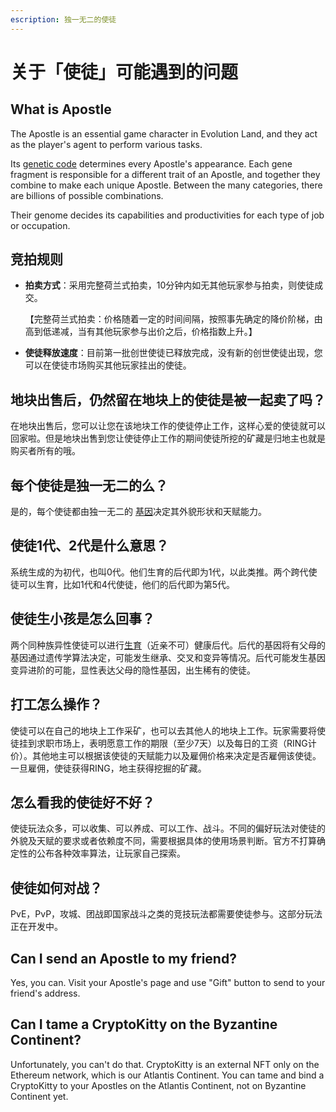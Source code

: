 ```yaml
---
escription: 独一无二的使徒
---
```


# 关于「使徒」可能遇到的问题

## What is Apostle

The Apostle is an essential game character in Evolution Land, and they act as the player's agent to perform various tasks.

Its [genetic code](../../getting-started/game-entities/apostle/) determines every Apostle's appearance. Each gene fragment is responsible for a different trait of an Apostle, and together they combine to make each unique Apostle. Between the many categories, there are billions of possible combinations.

Their genome decides its capabilities and productivities for each type of job or occupation.

## 竞拍规则

* **拍卖方式**：采用完整荷兰式拍卖，10分钟内如无其他玩家参与拍卖，则使徒成交。

  【完整荷兰式拍卖：价格随着一定的时间间隔，按照事先确定的降价阶梯，由高到低递减，当有其他玩家参与出价之后，价格指数上升。】

* **使徒释放速度**：目前第一批创世使徒已释放完成，没有新的创世使徒出现，您可以在使徒市场购买其他玩家挂出的使徒。 

## **地块出售后，仍然留在地块上的使徒是被一起卖了吗？**

在地块出售后，您可以让您在该地块工作的使徒停止工作，这样心爱的使徒就可以回家啦。但是地块出售到您让使徒停止工作的期间使徒所挖的矿藏是归地主也就是购买者所有的哦。

## **每个使徒是独一无二的么？**

是的，每个使徒都由独一无二的 [基因](../../getting-started/game-entities/apostle/genome.md)决定其外貌形状和天赋能力。 

## **使徒1代、2代是什么意思？**

系统生成的为初代，也叫0代。他们生育的后代即为1代，以此类推。两个跨代使徒可以生育，比如1代和4代使徒，他们的后代即为第5代。

## **使徒生小孩是怎么回事？**

两个同种族异性使徒可以进行[生育](../../getting-started/game-entities/apostle/breed.md)（近亲不可）健康后代。后代的基因将有父母的基因通过遗传学算法决定，可能发生继承、交叉和变异等情况。后代可能发生基因变异进阶的可能，显性表达父母的隐性基因，出生稀有的使徒。

## **打工怎么操作？**

使徒可以在自己的地块上工作采矿，也可以去其他人的地块上工作。玩家需要将使徒挂到求职市场上，表明愿意工作的期限（至少7天）以及每日的工资（RING计价）。其他地主可以根据该使徒的天赋能力以及雇佣价格来决定是否雇佣该使徒。一旦雇佣，使徒获得RING，地主获得挖掘的矿藏。

## **怎么看我的使徒好不好？**

使徒玩法众多，可以收集、可以养成、可以工作、战斗。不同的偏好玩法对使徒的外貌及天赋的要求或者依赖度不同，需要根据具体的使用场景判断。官方不打算确定性的公布各种效率算法，让玩家自己探索。

## **使徒如何对战？**

PvE，PvP，攻城、团战即国家战斗之类的竞技玩法都需要使徒参与。这部分玩法正在开发中。

## Can I send an Apostle to my friend?

Yes, you can. Visit your Apostle's page and use "Gift" button to send to your friend's address.

## Can I tame a CryptoKitty on the Byzantine Continent?

Unfortunately, you can't do that. CryptoKitty is an external NFT only on the Ethereum network, which is our Atlantis Continent. You can tame and bind a CryptoKitty to your Apostles on the Atlantis Continent, not on Byzantine Continent yet.

